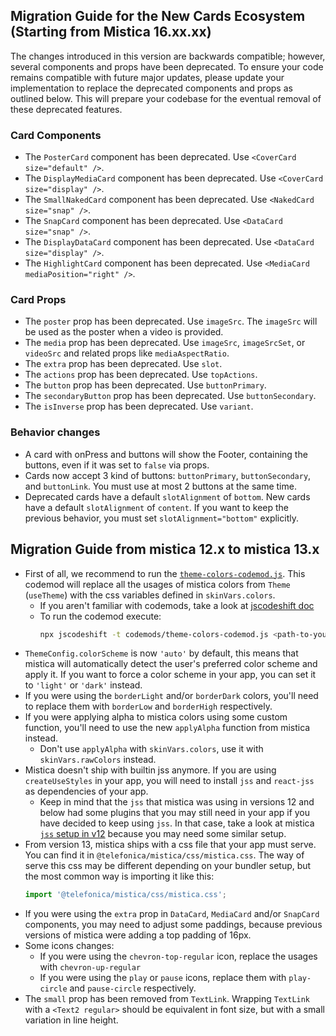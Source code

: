 ## Migration Guide for the New Cards Ecosystem (Starting from Mistica 16.xx.xx)

The changes introduced in this version are backwards compatible; however, several components and props have
been deprecated. To ensure your code remains compatible with future major updates, please update your
implementation to replace the deprecated components and props as outlined below. This will prepare your
codebase for the eventual removal of these deprecated features.

### Card Components

- The `PosterCard` component has been deprecated. Use `<CoverCard size="default" />`.
- The `DisplayMediaCard` component has been deprecated. Use `<CoverCard size="display" />`.
- The `SmallNakedCard` component has been deprecated. Use `<NakedCard size="snap" />`.
- The `SnapCard` component has been deprecated. Use `<DataCard size="snap" />`.
- The `DisplayDataCard` component has been deprecated. Use `<DataCard size="display" />`.
- The `HighlightCard` component has been deprecated. Use `<MediaCard mediaPosition="right" />`.

### Card Props

- The `poster` prop has been deprecated. Use `imageSrc`. The `imageSrc` will be used as the poster when a
  video is provided.
- The `media` prop has been deprecated. Use `imageSrc`, `imageSrcSet`, or `videoSrc` and related props like
  `mediaAspectRatio`.
- The `extra` prop has been deprecated. Use `slot`.
- The `actions` prop has been deprecated. Use `topActions`.
- The `button` prop has been deprecated. Use `buttonPrimary`.
- The `secondaryButton` prop has been deprecated. Use `buttonSecondary`.
- The `isInverse` prop has been deprecated. Use `variant`.

### Behavior changes

- A card with onPress and buttons will show the Footer, containing the buttons, even if it was set to `false`
  via props.
- Cards now accept 3 kind of buttons: `buttonPrimary`, `buttonSecondary`, and `buttonLink`. You must use at
  most 2 buttons at the same time.
- Deprecated cards have a default `slotAlignment` of `bottom`. New cards have a default `slotAlignment` of
  `content`. If you want to keep the previous behavior, you must set `slotAlignment="bottom"` explicitly.

## Migration Guide from mistica 12.x to mistica 13.x

- First of all, we recommend to run the [`theme-colors-codemod.js`](../codemods/theme-colors-codemod.js). This
  codemod will replace all the usages of mistica colors from `Theme` (`useTheme`) with the css variables
  defined in `skinVars.colors`.
  - If you aren't familiar with codemods, take a look at
    [jscodeshift doc](https://github.com/facebook/jscodeshift)
  - To run the codemod execute:
    ```sh
    npx jscodeshift -t codemods/theme-colors-codemod.js <path-to-your-code>
    ```
- `ThemeConfig.colorScheme` is now `'auto'` by default, this means that mistica will automatically detect the
  user's preferred color scheme and apply it. If you want to force a color scheme in your app, you can set it
  to `'light'` or `'dark'` instead.
- If you were using the `borderLight` and/or `borderDark` colors, you'll need to replace them with `borderLow`
  and `borderHigh` respectively.
- If you were applying alpha to mistica colors using some custom function, you'll need to use the new
  `applyAlpha` function from mistica instead.
  - Don't use `applyAlpha` with `skinVars.colors`, use it with `skinVars.rawColors` instead.
- Mistica doesn't ship with builtin jss anymore. If you are using `createUseStyles` in your app, you will need
  to install `jss` and `react-jss` as dependencies of your app.
  - Keep in mind that the `jss` that mistica was using in versions 12 and below had some plugins that you may
    still need in your app if you have decided to keep using `jss`. In that case, take a look at mistica
    [`jss` setup in v12](https://github.com/Telefonica/mistica-web/blob/v12.13.0/src/jss.tsx#L15-L26) because
    you may need some similar setup.
- From version 13, mistica ships with a css file that your app must serve. You can find it in
  `@telefonica/mistica/css/mistica.css`. The way of serve this css may be different depending on your bundler
  setup, but the most common way is importing it like this:
  ```js
  import '@telefonica/mistica/css/mistica.css';
  ```
- If you were using the `extra` prop in `DataCard`, `MediaCard` and/or `SnapCard` components, you may need to
  adjust some paddings, because previous versions of mistica were adding a top padding of 16px.
- Some icons changes:
  - If you were using the `chevron-top-regular` icon, replace the usages with `chevron-up-regular`
  - If you were using the `play` or `pause` icons, replace them with `play-circle` and `pause-circle`
    respectively.
- The `small` prop has been removed from `TextLink`. Wrapping `TextLink` with a `<Text2 regular>` should be
  equivalent in font size, but with a small variation in line height.
